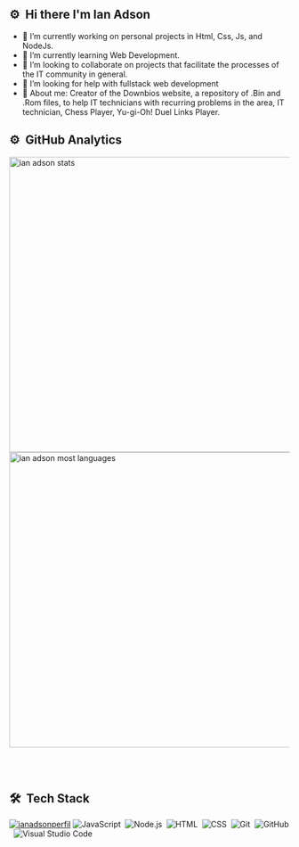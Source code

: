 ## ⚙️ &nbsp;Hi there I'm Ian Adson

- 🔭 I’m currently working on personal projects in Html, Css, Js, and NodeJs.
- 🌱 I’m currently learning Web Development.
- 👯 I’m looking to collaborate on projects that facilitate the processes of the IT community in general.
- 🤔 I’m looking for help with fullstack web development
- 💬 About me: Creator of the Downbios website, a repository of .Bin and .Rom files, to help IT technicians with recurring problems in the area, IT technician, Chess Player, Yu-gi-Oh! Duel Links Player.


## ⚙️ &nbsp;GitHub Analytics

<p align="left">
<img width="530em" src="https://github-readme-stats.vercel.app/api?username=ianadson&show_icons=true&theme=flag-india" alt="ian adson stats"/>
<img width="530em" src="https://github-readme-stats.vercel.app/api/top-langs/?username=ianadson&layout=compact&theme=flag-india" alt="ian adson most languages"/>
</p>

<br><br>

## 🛠 &nbsp;Tech Stack

[![ianadsonperfil](https://img.shields.io/badge/-RocketSeat-blueviolet)](https://app.rocketseat.com.br/me/ian-adson-05403)
![JavaScript](https://img.shields.io/badge/-JavaScript-05122A?style=flat&logo=javascript)&nbsp;
![Node.js](https://img.shields.io/badge/-Node.js-05122A?style=flat&logo=node.js)&nbsp;
![HTML](https://img.shields.io/badge/-HTML-05122A?style=flat&logo=HTML5)&nbsp;
![CSS](https://img.shields.io/badge/-CSS-05122A?style=flat&logo=CSS3&logoColor=1572B6)&nbsp;
![Git](https://img.shields.io/badge/-Git-05122A?style=flat&logo=git)&nbsp;
![GitHub](https://img.shields.io/badge/-GitHub-05122A?style=flat&logo=github)&nbsp;
![Visual Studio Code](https://img.shields.io/badge/-Visual%20Studio%20Code-05122A?style=flat&logo=visual-studio-code&logoColor=007ACC)&nbsp;
